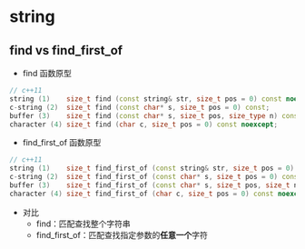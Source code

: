 # string

## find vs find_first_of

- find 函数原型

```cpp
// c++11
string (1)    size_t find (const string& str, size_t pos = 0) const noexcept;
c-string (2)  size_t find (const char* s, size_t pos = 0) const;
buffer (3)    size_t find (const char* s, size_t pos, size_type n) const;
character (4) size_t find (char c, size_t pos = 0) const noexcept;
```

- find_first_of 函数原型

```cpp
// c++11
string (1)    size_t find_first_of (const string& str, size_t pos = 0) const noexcept;
c-string (2)  size_t find_first_of (const char* s, size_t pos = 0) const;
buffer (3)    size_t find_first_of (const char* s, size_t pos, size_t n) const;
character (4) size_t find_first_of (char c, size_t pos = 0) const noexcept;
```

- 对比
  - find：匹配查找整个字符串
  - find_first_of：匹配查找指定参数的**任意一个**字符

